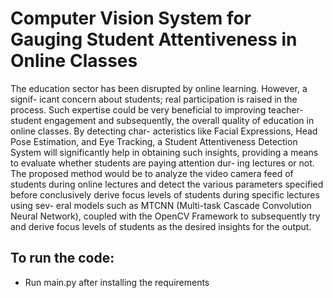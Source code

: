 # Computer Vision System for Gauging Student Attentiveness in Online Classes
The education sector has been disrupted by online learning. However, a signif-
icant concern about students; real participation is raised in the process. Such
expertise could be very beneficial to improving teacher-student engagement and
subsequently, the overall quality of education in online classes. By detecting char-
acteristics like Facial Expressions, Head Pose Estimation, and Eye Tracking, a
Student Attentiveness Detection System will significantly help in obtaining such
insights, providing a means to evaluate whether students are paying attention dur-
ing lectures or not. The proposed method would be to analyze the video camera
feed of students during online lectures and detect the various parameters specified
before conclusively derive focus levels of students during specific lectures using sev-
eral models such as MTCNN (Multi-task Cascade Convolution Neural Network),
coupled with the OpenCV Framework to subsequently try and derive focus levels
of students as the desired insights for the output.
<br>
## To run the code:
- Run main.py after installing the requirements
